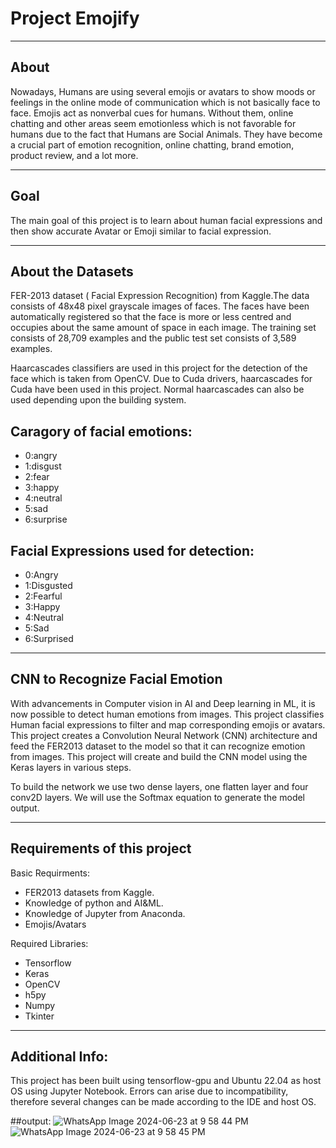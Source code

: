 # Project Emojify
------------------------------------------------------------------------

## About
Nowadays, Humans are using several emojis or avatars to show moods or feelings in the online mode of communication which is not basically face to face. Emojis act as nonverbal cues for humans. Without them, online chatting and other areas seem emotionless which is not favorable for humans due to the fact that Humans are Social Animals. They have become a crucial part of emotion recognition, online chatting, brand emotion, product review, and a lot more.

------------------------------------------------------------------------

## Goal
The main goal of this project is to learn about human facial expressions and then show accurate Avatar or Emoji similar to facial expression.

------------------------------------------------------------------------

## About the Datasets
FER-2013 dataset ( Facial Expression Recognition) from Kaggle.The data consists of 48x48 pixel grayscale images of faces. The faces have been automatically registered so that the face is more or less centred and occupies about the same amount of space in each image. The training set consists of 28,709 examples and the public test set consists of 3,589 examples.

Haarcascades classifiers are used in this project for the detection of the face which is taken from OpenCV. Due to Cuda drivers, haarcascades for Cuda have been used in this project. Normal haarcascades
can also be used depending upon the building system.

## Caragory of facial emotions:

- 0:angry
- 1:disgust
- 2:fear
- 3:happy
- 4:neutral
- 5:sad
- 6:surprise

## Facial Expressions used for detection:
- 0:Angry
- 1:Disgusted
- 2:Fearful
- 3:Happy
- 4:Neutral
- 5:Sad
- 6:Surprised

------------------------------------------------------------------------

## CNN to Recognize Facial Emotion
With advancements in Computer vision in AI and Deep learning in ML, it is now possible to detect human emotions from images. This project classifies Human facial expressions to filter and map corresponding emojis or avatars. This project creates a Convolution Neural Network (CNN) architecture and feed the FER2013 dataset to the model so that it can recognize emotion from images. This project will create and build the CNN model using the Keras layers in various steps.

To build the network we use two dense layers, one flatten layer and four conv2D layers. We will use the Softmax equation to generate the model output.

------------------------------------------------------------------------

## Requirements of this project
Basic Requirments:
- FER2013 datasets from Kaggle.
- Knowledge of python and AI&ML.
- Knowledge of Jupyter from Anaconda.
- Emojis/Avatars

Required Libraries:
- Tensorflow
- Keras
- OpenCV
- h5py
- Numpy
- Tkinter

------------------------------------------------------------------------

## Additional Info:
This project has been built using tensorflow-gpu and Ubuntu 22.04 as host OS using Jupyter Notebook. Errors can arise due to incompatibility, therefore several changes can be made according to the IDE and host OS.

##output:
![WhatsApp Image 2024-06-23 at 9 58 44 PM](https://github.com/sandeepgoudmacha/Predicting-Software-Dev-Salary/assets/143279752/43bf2f30-391a-43f5-85cb-0350306f0247)
![WhatsApp Image 2024-06-23 at 9 58 45 PM](https://github.com/sandeepgoudmacha/Predicting-Software-Dev-Salary/assets/143279752/40c66329-8776-42f3-84e6-2c5fefaf3798)


